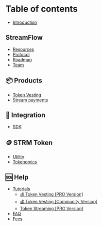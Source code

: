 # Table of contents

* [Introduction](README.md)

## StreamFlow

* [Resources](streamflow/community.md)
* [Protocol](streamflow/timelock-protocol.md)
* [Roadmap](streamflow/roadmap.md)
* [Team](streamflow/team.md)

## 📦 Products

* [Token Vesting](products/token-vesting.md)
* [Stream payments](products/stream-payments.md)

## 🤝 Integration

* [SDK](integration/sdk.md)

## 🪙 STRM Token

* [Utility](strm-token/utility.md)
* [Tokenomics](strm-token/tokenomics.md)

## 🆘 Help

* [Tutorials](help/tutorials/README.md)
  * [💰 Token Vesting \[PRO Version\]](help/tutorials/token-vesting-pro-version.md)
  * [💰 Token Vesting \[Community Version\]](help/tutorials/token-vesting.md)
  * [Token Streaming \[PRO Version\]](help/tutorials/token-streaming-pro-version.md)
* [FAQ](help/faq.md)
* [Fees](help/fees.md)
